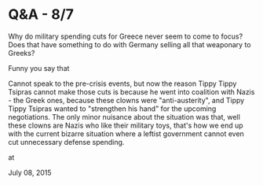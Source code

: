 # Q&A - 8/7
Why do military spending cuts for Greece never seem to come to focus? Does that have something to do with Germany selling all that weaponary to Greeks?

Funny you say that

Cannot speak to the pre-crisis events, but now the reason Tippy Tippy Tsipras cannot make those cuts is because he went into coalition with Nazis - the Greek ones, because these clowns were "anti-austerity", and Tippy Tippy Tsipras wanted to "strengthen his hand" for the upcoming negotiations. The only minor nuisance about the situation was that, well  these clowns are Nazis who  like their military toys, that's how we end up with the current bizarre situation  where a leftist government cannot even cut unnecessary defense spending. 







at

July 08, 2015















